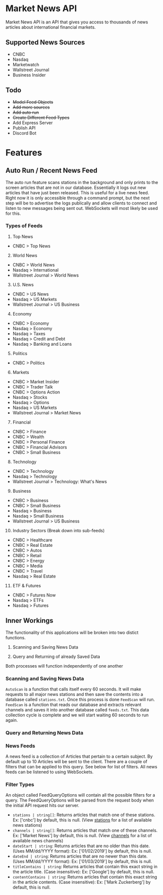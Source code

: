 # Market News API

Market News API is an API that gives you access to thousands of news articles about international financial markets.

## Supported News Sources

- CNBC
- Nasdaq
- Marketwatch
- Wallstreet Journal
- Business Insider

## Todo

- ~~Model Feed Objects~~
- ~~Add more sources~~
- ~~Add auto run~~
- ~~Create Different Feed Types~~
- Add Express Server
- Publish API
- Discord Bot

# Features

## Auto Run / Recent News Feed

The auto run feature scans stations in the background and only prints to the screen articles that are not in our database. Essentially it logs out new articles that have just been released. This is useful for a live news feed. Right now it is only accessible through a command prompt, but the next step will be to advertise the logs publically and allow clients to connect and listen to new messages being sent out. WebSockets will most likely be used for this.

### Types of Feeds

1. Top News

- CNBC > Top News

2. World News

- CNBC > World News
- Nasdaq > International
- Wallstreet Journal > World News

3. U.S. News

- CNBC > US News
- Nasdaq > US Markets
- Wallstreet Journal > US Business

4. Economy

- CNBC > Economy
- Nasdaq > Economy
- Nasdaq > Taxes
- Nasdaq > Credit and Debt
- Nasdaq > Banking and Loans

5. Politics

- CNBC > Politics

6. Markets

- CNBC > Market Insider
- CNBC > Trader Talk
- CNBC > Options Action
- Nasdaq > Stocks
- Nasdaq > Options
- Nasdaq > US Markets
- Wallstreet Journal > Market News

7. Financial

- CNBC > Finance
- CNBC > Wealth
- CNBC > Personal Finance
- CNBC > Financial Advisors
- CNBC > Small Business

8. Technology

- CNBC > Technology
- Nasdaq > Technology
- Wallstreet Journal > Technology: What's News

9. Business

- CNBC > Business
- CNBC > Small Business
- Nasdaq > Business
- Nasdaq > Small Business
- Wallstreet Journal > US Business

10. Industry Sectors (Break down into sub-feeds)

- CNBC > Healthcare
- CNBC > Real Estate
- CNBC > Autos
- CNBC > Retail
- CNBC > Energy
- CNBC > Media
- CNBC > Travel
- Nasdaq > Real Estate

11. ETF & Futures

- CNBC > Futures Now
- Nasdaq > ETFs
- Nasdaq > Futures

## Inner Workings

The functionality of this applications will be broken into two distict functions.

1. Scanning and Saving News Data

2. Query and Returning of already Saved Data

Both processes will function independently of one another

### Scanning and Saving News Data

`AutoScan` is a function that calls itself every 60 seconds. It will make requests to all major news stations and then save the contents into a database called `stations.txt`. Once this process is done `FeedScan` will run. `FeedScan` is a function that reads our database and extracts relevant channels and saves it into another database called `feeds.txt`. This data collection cycle is complete and we will start waiting 60 seconds to run again.

### Query and Returning News Data

### News Feeds

A news feed is a collection of Articles that pertain to a certain subject. By default up to 10 Articles will be sent to the client. There are a couple of filters that can be applied to this query. See below for list of filters. All news feeds can be listened to using WebSockets.

### Filter Types

An object called FeedQueryOptions will contain all the possible filters for a query. The FeedQueryOptions will be parsed from the request body when the initial API request hits our server.

- `stations | string[]`: Returns articles that match one of these stations. Ex: ['cnbc'] by default, this is null. (View [stations](https://google.com/) for a list of available news stations)
- `channels | string[]`: Returns articles that match one of these channels. Ex: ['Market News'] by default, this is null. (View [channels](https://google.com/) for a list of available news channels)
- `dateStart | string`: Returns articles that are no older than this date. (Uses MM/dd/YYYY format): Ex: ['01/02/2019'] by default, this is null.
- `dateEnd | string`: Returns articles that are no newer than this date. (Uses MM/dd/YYYY format): Ex: ['01/03/2019'] by default, this is null.
- `titleContains | string`: Returns articles that contain this exact string in the article title. (Case insensitive): Ex: ['Google'] by default, this is null.
- `contentContains | string`: Returns articles that contain this exact string in the article contents. (Case insensitive): Ex: ['Mark Zuckerberg'] by default, this is null.
